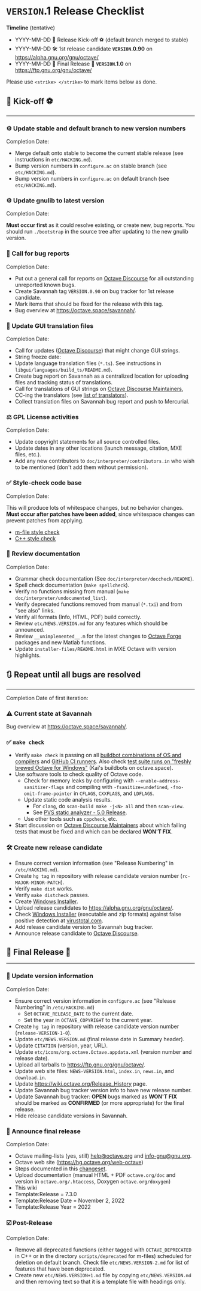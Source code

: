 # `VERSION`.1 Release Checklist #

**Timeline** (tentative)

* YYYY-MM-DD 🚀 Release Kick-off ⚽ (default branch merged to stable)
* YYYY-MM-DD 🛠️ 1st release candidate **`VERSION`.0.90** on
  <https://alpha.gnu.org/gnu/octave/>
* YYYY-MM-DD 🏁 Final Release 🎉 **`VERSION`.1.0** on
  <https://ftp.gnu.org/gnu/octave/>

Please use `<strike> </strike>` to mark items below as done.

## 🚀 Kick-off ⚽ ##

------------------------------------------------------------

### ⚙️ Update stable and default branch to new version numbers ###

Completion Date:

* Merge default onto stable to become the current stable release (see
  instructions in `etc/HACKING.md`). 
* Bump version numbers in `configure.ac` on stable branch (see
  `etc/HACKING.md`).
* Bump version numbers in `configure.ac` on default branch (see
  `etc/HACKING.md`).

### ⚙️ Update gnulib to latest version ###

Completion Date:

**Must occur first** as it could resolve existing, or create new, bug reports.
You should run `./bootstrap` in the source tree after updating to the new
gnulib version.

### 📢 Call for bug reports ###

Completion Date:

* Put out a general call for reports on [Octave Discourse](https://octave.discourse.group/) for all outstanding unreported known bugs.
* Create Savannah tag `VERSION.0.90` on bug tracker for 1st release candidate.
* Mark items that should be fixed for the release with this tag.
* Bug overview at <https://octave.space/savannah/>.

### 📢 Update GUI translation files ###

Completion Date:

* Call for updates ([Octave Discourse](https://octave.discourse.group/)) that
  might change GUI strings.
* String freeze date:
* Update language translation files (`*.ts`).  See instructions in
  `libgui/languages/build_ts/README.md`).
* Create bug report on Savannah as a centralized location for uploading files
  and tracking status of translations.
* Call for translations of GUI strings on [Octave Discourse Maintainers](https://octave.discourse.group/c/maintainers/7), CC-ing the translators (see [list of translators](https://hg.savannah.gnu.org/hgweb/octave/file/tip/libgui/languages/translators)).
* Collect translation files on Savannah bug report and push to Mercurial.

### ⚖️ GPL License activities ###

Completion Date:

* Update copyright statements for all source controlled files.
* Update dates in any other locations (launch message, citation, MXE files,
  etc.).
* Add any new contributors to `doc/interpreter/contributors.in` who wish to be
  mentioned (don't add them without permission).

### ✅ Style-check code base ###

Completion Date:

This will produce lots of whitespace changes, but no behavior changes. **Must
occur after patches have been added**, since whitespace changes can prevent
patches from applying.

* [m-file style check](https://wiki.octave.org/Octave_style_guide)
* [C++ style check](https://wiki.octave.org/C%2B%2B_style_guide)

### 📖 Review documentation ###

Completion Date:

* Grammar check documentation (See `doc/interpreter/doccheck/README`).
* Spell check documentation (`make spellcheck`).
* Verify no functions missing from manual
  (`make doc/interpreter/undocumented_list`).
* Verify deprecated functions removed from manual (`*.txi`) and from "see also"
  links.
* Verify all formats (Info, HTML, PDF) build correctly.
* Review `etc/NEWS.VERSION.md` for any features which should be announced.
* Review `__unimplemented__.m` for the latest changes to
  [Octave Forge](https://wiki.octave.org/Octave_Forge) packages and new Matlab
  functions.
* Update `installer-files/README.html` in MXE Octave with version highlights.

## 🔃 Repeat until all bugs are resolved ##

------------------------------------------------------------

Completion Date of first iteration:

### ⚠️ Current state at Savannah ###

Bug overview at <https://octave.space/savannah/>.

### ✅ `make check` ###

* Verify `make check` is passing on all [buildbot combinations of OS and compilers](http://buildbot.octave.org:8010/#/waterfall) and [GitHub CI runners](https://github.com/gnu-octave/octave/actions).  Also check [test suite runs on "freshly brewed Octave for Windows"](https://github.com/gnu-octave/octave-buildbot/actions) (Kai's buildbots on octave.space).
* Use software tools to check quality of Octave code.
  * Check for memory leaks by configuring with
    `--enable-address-sanitizer-flags` and compiling with
    `-fsanitize=undefined`, `-fno-omit-frame-pointer` in `CFLAGS`, `CXXFLAGS`,
    and `LDFLAGS`.
  * Update static code analysis results.
      * For `clang`, do `scan-build make -j<N> all` and then `scan-view`.
      * See [PVS static analyzer - 5.0 Release](https://wiki.octave.org/PVS_static_analyzer_-_5.0_Release).
  * Use other tools such as `cppcheck`, etc.
* Start discussion on [Octave Discourse Maintainers](https://octave.discourse.group/c/maintainers/8) about which failing tests that must be fixed and which can be declared **WON'T FIX**.

### 🛠️ Create new release candidate ###

* Ensure correct version information (see "Release Numbering" in
  `/etc/HACKING.md`).
* Create `hg tag` in repository with release candidate version number
  (`rc-MAJOR-MINOR-PATCH`).
* Verify `make dist` works.
* Verify `make distcheck` passes.
* Create [Windows Installer](https://wiki.octave.org/Windows_Installer).
* Upload release candidates to <https://alpha.gnu.org/gnu/octave/>.
* Check [Windows Installer](https://wiki.octave.org/Windows_Installer)
  (executable and zip formats) against false positive detection at
  [virustotal.com](https://virustotal.com/).
* Add release candidate version to Savannah bug tracker.
* Announce release candidate to
  [Octave Discourse](https://octave.discourse.group/).

## 🏁 Final Release 🎉 ##

------------------------------------------------------------

### 📃 Update version information ###

Completion Date:

* Ensure correct version information in `configure.ac` (see "Release Numbering"
  in `/etc/HACKING.md`)
  * Set `OCTAVE_RELEASE_DATE` to the current date.
  * Set the year in `OCTAVE_COPYRIGHT` to the current year.
* Create `hg tag` in repository with release candidate version number
  (`release-VERSION-1-0`).
* Update `etc/NEWS.VERSION.md` (final release date in Summary header).
* Update `CITATION` (version, year, URL).
* Update `etc/icons/org.octave.Octave.appdata.xml` (version number and release
  date).
* Upload all tarballs to <https://ftp.gnu.org/gnu/octave/>.
* Update web site files: `NEWS-VERSION.html`, `index.in`, `news.in`, and
  `download.in`.
* Update <https://wiki.octave.org/Release_History> page.
* Update Savannah bug tracker version info to have new release number.
* Update Savannah bug tracker: **OPEN** bugs marked as **WON'T FIX** should be
  marked as **CONFIRMED** (or more appropriate) for the final release.
* Hide release candidate versions in Savannah.

### 📢 Announce final release ###

Completion Date:

* Octave mailing-lists (yes, still) <help@octave.org> and <info-gnu@gnu.org>.
* Octave web site (<https://hg.octave.org/web-octave>)
* Steps documented in this
  [changeset](https://hg.octave.org/web-octave/rev/fe59d0118a2b).
* Upload documentation (manual HTML + PDF `octave.org/doc` and version in
  `octave.org/.htaccess`, Doxygen `octave.org/doxygen`)
* This wiki
* Template:Release = 7.3.0
* Template:Release Date = November 2, 2022
* Template:Release Year = 2022

### ☑️ Post-Release ###

Completion Date:

* Remove all deprecated functions (either tagged with `OCTAVE_DEPRECATED` in
  C++ or in the directory `scripts/deprecated` for m-files) scheduled for
  deletion on default branch.  Check file `etc/NEWS.VERSION-2.md` for list of
  features that have been deprecated.
* Create new `etc/NEWS.VERSION+1.md` file by copying `etc/NEWS.VERSION.md` and
  then removing text so that it is a template file with headings only.
